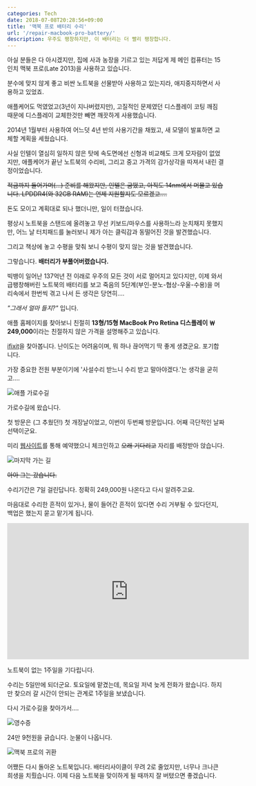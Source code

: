 ```yaml
---
categories: Tech
date: 2018-07-08T20:28:56+09:00
title: '맥북 프로 배터리 수리'
url: '/repair-macbook-pro-battery/'
description: 우주도 팽창하지만, 이 배터리는 더 빨리 팽창합니다.
---
```


아실 분들은 다 아시겠지만, 집에 사과 농장을 기르고 있는 저답게 제 메인 컴퓨터는 15인치 맥북 프로(Late 2013)을 사용하고 있습니다.

분수에 맞지 않게 좋고 비싼 노트북을 선물받아 사용하고 있는지라, 애지중지하면서 사용하고 있었죠.

애플케어도 먹였었고(3년이 지나버렸지만), 고질적인 문제였던 디스플레이 코팅 깨짐 때문에 디스플레이 교체한것만 빼면 깨끗하게 사용했습니다.

2014년 1월부터 사용하여 어느덧 4년 반의 사용기간을 채웠고, 새 모델이 발표하면 교체할 계획을 세웠습니다.

사실 인텔이 열심히 일하지 않은 탓에 속도면에선 신형과 비교해도 크게 모자람이 없었지만, 애플케어가 끝난 노트북의 수리비, 그리고 중고 가격의 감가상각을 따져서 내린 결정이었습니다.

~~적금까지 들어가며(...) 준비를 해왔지만, 인텔은 굼떴고, 아직도 14nm에서 머물고 있습니다. LPDDR4(와 32GB RAM)는 언제 지원할지도 모르겠고....~~

돈도 모이고 계획대로 되나 했더니만, 일이 터졌습니다.

평상시 노트북을 스탠드에 올려놓고 무선 키보드/마우스를 사용하느라 눈치채지 못했지만, 어느 날 터치패드를 눌러보니 제가 아는 클릭감과 동떨어진 것을 발견했습니다.

그리고 책상에 놓고 수평을 맞춰 보니 수평이 맞지 않는 것을 발견했습니다.

그렇습니다. **배터리가 부풀어버렸습니다.**

빅뱅이 일어난 137억년 전 이래로 우주의 모든 것이 서로 멀어지고 있다지만, 이제 와서 급팽창해버린 노트북의 배터리를 보고 죽음의 5단계(부인-분노-협상-우울-수용)을 머리속에서 한번씩 겪고 나서 든 생각은 당연히....

_"그래서 얼마 들지?"_ 입니다.

애플 홈페이지를 찾아보니 친절히 **13형/15형 MacBook Pro Retina 디스플레이 ￦ 249,000**이라는 친절하지 않은 가격을 설명해주고 있습니다.

[ifixit](https://www.ifixit.com/Guide/MacBook+Pro+15-Inch+Retina+Display+Late+2013+Battery+Replacement/89280)을 찾아봅니다. 난이도는 어려움이며, 뭐 하나 끊어먹기 딱 좋게 생겼군요. 포기합니다.

가장 중요한 전원 부분이기에 '사설수리 받느니 수리 받고 말아야겠다.'는 생각을 굳히고....

![애플 가로수길](01.jpg)

가로수길에 왔습니다.

첫 방문은 (그 추웠던!) 첫 개장날이었고, 이번이 두번째 방문입니다. 어째 극단적인 날짜 선택이군요.

미리 [웹사이트](http://getsupport.apple.com)를 통해 예약했으니 체크인하고 ~~오래 기다리고~~ 자리를 배정받아 앉습니다.

![마지막 가는 길](02.jpg)

~~아아 그는 갔습니다.~~

수리기간은 7일 걸린답니다. 정확히 249,000원 나온다고 다시 알려주고요.

마음대로 수리한 흔적이 있거나, 물이 들어간 흔적이 있다면 수리 거부될 수 있다던지, 백업은 했는지 묻고 맡기게 됩니다.

<iframe width="560" height="315" src="https://www.youtube.com/embed/oye8H8HkUks" frameborder="0" allow="accelerometer; autoplay; encrypted-media; gyroscope; picture-in-picture" allowfullscreen></iframe>

노트북이 없는 1주일을 기다립니다.

수리는 5일만에 되더군요. 토요일에 맡겼는데, 목요일 저녁 늦게 전화가 왔습니다. 하지만 찾으러 갈 시간이 안되는 관계로 1주일을 보냈습니다.

다시 가로수길을 찾아가서....

![영수증](03.jpg)

24만 9천원을 긁습니다. 눈물이 나옵니다.

![맥북 프로의 귀환](04.jpg)

어쨌든 다시 돌아온 노트북입니다. 배터리사이클이 무려 2로 줄었지만, 너무나 크나큰 희생을 치뤘습니다. 이제 다음 노트북을 맞이하게 될 때까지 잘 버텼으면 좋겠습니다.
